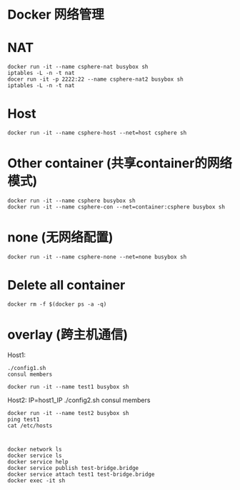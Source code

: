# Docker 网络管理  

# NAT
    
    docker run -it --name csphere-nat busybox sh
    iptables -L -n -t nat
    docer run -it -p 2222:22 --name csphere-nat2 busybox sh
    iptables -L -n -t nat 

# Host

    docker run -it --name csphere-host --net=host csphere sh

# Other container (共享container的网络模式)
    
    docker run -it --name csphere busybox sh
    docker run -it --name csphere-con --net=container:csphere busybox sh

# none (无网络配置)

    docker run -it --name csphere-none --net=none busybox sh 

# Delete all container

    docker rm -f $(docker ps -a -q)

# overlay (跨主机通信)

Host1:

    ./config1.sh     
    consul members

    docker run -it --name test1 busybox sh

Host2:
    IP=host1_IP ./config2.sh
    consul members

    docker run -it --name test2 busybox sh    
    ping test1
    cat /etc/hosts

# 

    docker network ls
    docker service ls
    docker service help
    docker service publish test-bridge.bridge
    docker service attach test1 test-bridge.bridge
    docker exec -it sh
